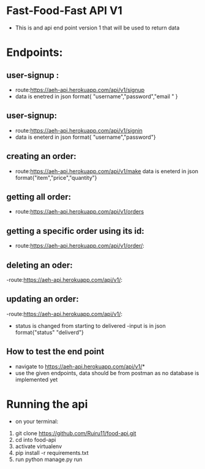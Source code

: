 # Fast-Food-Fast API V1

* This is and api end point version 1 that will be used to return data 

# Endpoints:
 ## user-signup :
- route:https://aeh-api.herokuapp.com/api/v1/signup
- data is enetred in json format{ "username","password","email "	}
 ## user-signup:
- route:https://aeh-api.herokuapp.com/api/v1/signin
- data is eneterd in json format{ "username","password"}
 ## creating an order:
- route:https://aeh-api.herokuapp.com/api/v1/make
data is eneterd in json format{"item","price","quantity"}
 ## getting all order:
- route:https://aeh-api.herokuapp.com/api/v1/orders
 ## getting a specific order using its id:
- route:https://aeh-api.herokuapp.com/api/v1/order/<id>:
 ## deleting an oder:
-route:https://aeh-api.herokuapp.com/api/v1/<id>:
 ## updating an order:
-route:https://aeh-api.herokuapp.com/api/v1/<id>:
- status is changed from starting to delivered
-input is in json format{"status" "deliverd"}
 ## How to test the end point
* navigate to https://aeh-api.herokuapp.com/api/v1/*
* use the given endpoints, data should be from postman as no database is implemented yet 


# Running the api
- on your terminal:
 
 1. git clone https://github.com/Ruiru11/food-api.git
 2. cd into food-api
 3. activate virtualenv
 3. pip install -r requirements.txt
 4. run python manage.py run

